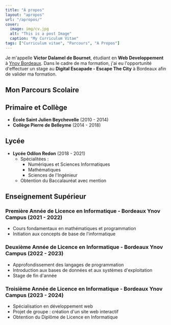 ```yaml
---
title: "À propos"
layout: "apropos"
url: "/apropos/"
cover:
  image: img/cv.jpg
  alt: "This is a post Image"
  caption: "My Curriculum Vitae"
tags: ["Curriculum vitae", "Parcours", "A Propos"]
---
```


Je m'appelle **Victor Dalamel de Bournet**, étudiant en **Web Developpement** à [Ynov Bordeaux](https://ynov-bordeaux.com/). Dans le cadre de ma formation, j'ai eu l'opportunité d'effectuer un stage au **Digital Escapade - Escape The City** à Bordeaux afin de valider ma formation. 

## Mon Parcours Scolaire

## Primaire et Collège

- **École Saint Julien Beychevelle** (2010 - 2014)
- **Collège Pierre de Belleyme** (2014 - 2018)

## Lycée

- **Lycée Odilon Redon** (2018 - 2021)
  - Spécialitées : 
      - Numériques et Sciences Informatiques
      - Mathématiques
      - Sciences de l'Ingénieur
  * Obtention du Baccalauréat avec mention

## Enseignement Supérieur

### Première Année de Licence en Informatique - Bordeaux Ynov Campus (2021 - 2022)
- Cours fondamentaux en mathématiques et programmation
- Initiation aux concepts de base de l'informatique

### Deuxième Année de Licence en Informatique - Bordeaux Ynov Campus (2022 - 2023)
- Approfondissement des langages de programmation
- Introduction aux bases de données et aux systèmes d'exploitation
- Stage de fin d'année

### Troisième Année de Licence en Informatique - Bordeaux Ynov Campus (2023 - 2024)
- Spécialisation en développement web
- Projet de groupe : création d'un site web interactif
- Obtention du Diplôme de Licence en Informatique

